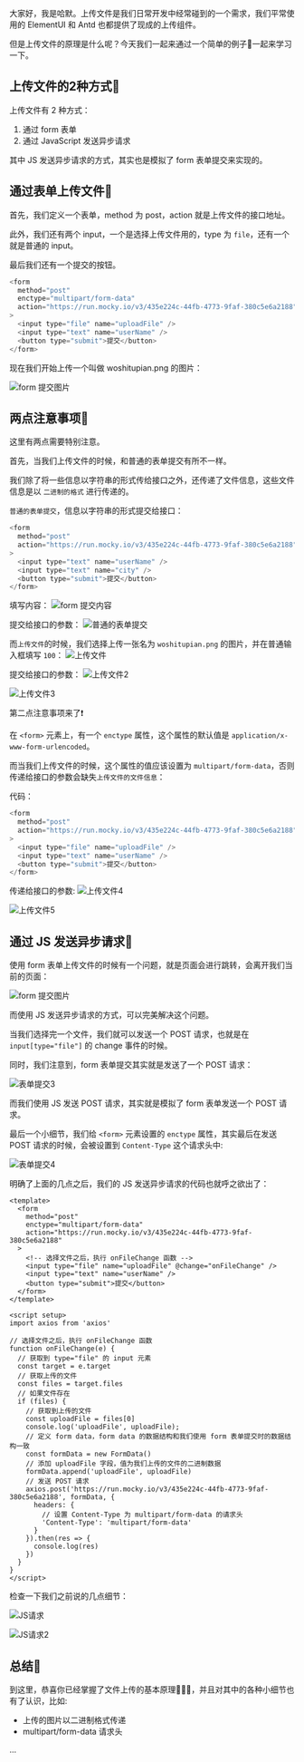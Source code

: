 大家好，我是哈默。上传文件是我们日常开发中经常碰到的一个需求，我们平常使用的 ElementUI 和 Antd 也都提供了现成的上传组件。

但是上传文件的原理是什么呢？今天我们一起来通过一个简单的例子🌰一起来学习一下。

## 上传文件的2种方式📖
上传文件有 2 种方式：
1. 通过 form 表单
2. 通过 JavaScript 发送异步请求

其中 JS 发送异步请求的方式，其实也是模拟了 form 表单提交来实现的。

## 通过表单上传文件📝
首先，我们定义一个表单，method 为 post，action 就是上传文件的接口地址。

此外，我们还有两个 input，一个是选择上传文件用的，type 为 `file`，还有一个就是普通的 input。

最后我们还有一个提交的按钮。
```js
<form 
  method="post" 
  enctype="multipart/form-data"
  action="https://run.mocky.io/v3/435e224c-44fb-4773-9faf-380c5e6a2188"
>
  <input type="file" name="uploadFile" />
  <input type="text" name="userName" />
  <button type="submit">提交</button>
</form>
```

现在我们开始上传一个叫做 woshitupian.png 的图片：

![form 提交图片](./1_form提交1.gif)

## 两点注意事项📢
这里有两点需要特别注意。

首先，当我们上传文件的时候，和普通的表单提交有所不一样。

我们除了将一些信息以字符串的形式传给接口之外，还传递了文件信息，这些文件信息是以 `二进制的格式` 进行传递的。

`普通的表单提交`，信息以字符串的形式提交给接口：

```js
<form 
  method="post" 
  action="https://run.mocky.io/v3/435e224c-44fb-4773-9faf-380c5e6a2188"
>
  <input type="text" name="userName" />
  <input type="text" name="city" />
  <button type="submit">提交</button>
</form>
```

填写内容：
![form 提交内容](./2_普通的表单提交.png)

提交给接口的参数：
![普通的表单提交](./3_普通的表单提交2.png)

而`上传文件`的时候，我们选择上传一张名为 `woshitupian.png` 的图片，并在普通输入框填写 `100`：
![上传文件](./4_上传文件.png)

提交给接口的参数：
![上传文件2](./5_上传文件2.png)

![上传文件3](./6_上传文件3.png)

第二点注意事项来了❗

在 `<form>` 元素上，有一个 `enctype` 属性，这个属性的默认值是 `application/x-www-form-urlencoded`。

而当我们上传文件的时候，这个属性的值应该设置为 `multipart/form-data`，否则传递给接口的参数会缺失`上传文件的文件信息`：

代码：
```js
<form 
  method="post" 
  action="https://run.mocky.io/v3/435e224c-44fb-4773-9faf-380c5e6a2188"
>
  <input type="file" name="uploadFile" />
  <input type="text" name="userName" />
  <button type="submit">提交</button>
</form>
```

传递给接口的参数:
![上传文件4](./7_上传文件4.png)

![上传文件5](./8_上传文件5.png)

## 通过 JS 发送异步请求🎅
使用 form 表单上传文件的时候有一个问题，就是页面会进行跳转，会离开我们当前的页面：

![form 提交图片](./1_form提交1.gif)

而使用 JS 发送异步请求的方式，可以完美解决这个问题。

当我们选择完一个文件，我们就可以发送一个 POST 请求，也就是在 `input[type="file"]` 的 change 事件的时候。

同时，我们注意到，form 表单提交其实就是发送了一个 POST 请求：

![表单提交3](./9_表单提交3.png)

而我们使用 JS 发送 POST 请求，其实就是模拟了 form 表单发送一个 POST 请求。

最后一个小细节，我们给 `<form>` 元素设置的 `enctype` 属性，其实最后在发送 POST 请求的时候，会被设置到 `Content-Type` 这个请求头中:

![表单提交4](./10_表单提交4.png)

明确了上面的几点之后，我们的 JS 发送异步请求的代码也就呼之欲出了：

```vue
<template>
  <form 
    method="post" 
    enctype="multipart/form-data"
    action="https://run.mocky.io/v3/435e224c-44fb-4773-9faf-380c5e6a2188"
  >
    <!-- 选择文件之后，执行 onFileChange 函数 -->
    <input type="file" name="uploadFile" @change="onFileChange" />
    <input type="text" name="userName" />
    <button type="submit">提交</button>
  </form>
</template>

<script setup>
import axios from 'axios'

// 选择文件之后，执行 onFileChange 函数 
function onFileChange(e) {
  // 获取到 type="file" 的 input 元素
  const target = e.target
  // 获取上传的文件
  const files = target.files
  // 如果文件存在
  if (files) {
    // 获取到上传的文件
    const uploadFile = files[0]
    console.log('uploadFile', uploadFile);
    // 定义 form data，form data 的数据结构和我们使用 form 表单提交时的数据结构一致
    const formData = new FormData()
    // 添加 uploadFile 字段，值为我们上传的文件的二进制数据
    formData.append('uploadFile', uploadFile)
    // 发送 POST 请求
    axios.post('https://run.mocky.io/v3/435e224c-44fb-4773-9faf-380c5e6a2188', formData, {
      headers: {
        // 设置 Content-Type 为 multipart/form-data 的请求头
        'Content-Type': 'multipart/form-data'
      }
    }).then(res => {
      console.log(res)
    })
  }
}
</script>
```

检查一下我们之前说的几点细节：

![JS请求](./11_JS请求1.png)

![JS请求2](./12_JS请求2.png)

## 总结🎁
到这里，恭喜你已经掌握了文件上传的基本原理🎉🎉🎉，并且对其中的各种小细节也有了认识，比如:

- 上传的图片以二进制格式传递
- multipart/form-data 请求头

...
